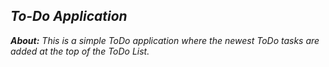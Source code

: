 ## *To-Do Application*

<b><i>*About:*<i></b>
This is a simple ToDo application where the newest ToDo tasks are added at the top of the ToDo List.
